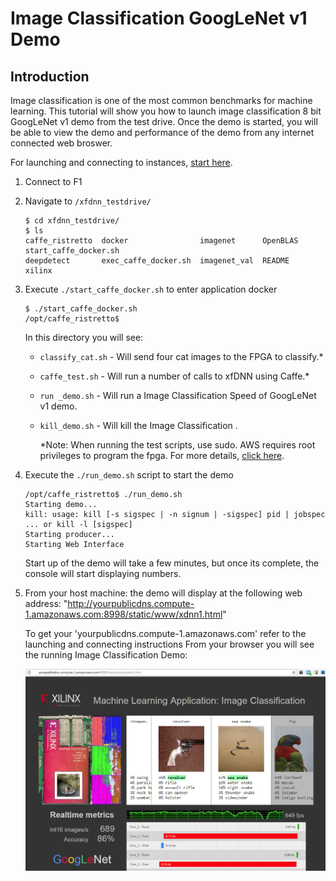 # Image Classification GoogLeNet v1 Demo

## Introduction
Image classification is one of the most common benchmarks for machine learning. This tutorial will show you how to launch image classification 8 bit GoogLeNet v1 demo from the test drive. Once the demo is started, you will be able to view the demo and performance of the demo from any internet connected web broswer.

For launching and connecting to instances, [start here][].

1. Connect to F1
2. Navigate to `/xfdnn_testdrive/`
	```
	$ cd xfdnn_testdrive/
	$ ls
	caffe_ristretto  docker                imagenet      OpenBLAS  start_caffe_docker.sh
	deepdetect       exec_caffe_docker.sh  imagenet_val  README    xilinx
	```

3. Execute `./start_caffe_docker.sh` to enter application docker
	```
	$ ./start_caffe_docker.sh
	/opt/caffe_ristretto$
	```
	In this directory you will see:
    - `classify_cat.sh` - Will send four cat images to the FPGA to classify.*
    - `caffe_test.sh`   - Will run a number of calls to xfDNN using Caffe.*
    - `run _demo.sh`    - Will run a Image Classification Speed of GoogLeNet v1 demo.
    - `kill_demo.sh`    - Will kill the Image Classification .

		\*Note: When running the test scripts, use sudo. AWS requires root privileges to program the fpga. For more details, [click here][].

4. Execute the `./run_demo.sh` script to start the demo
	```
	/opt/caffe_ristretto$ ./run_demo.sh
	Starting demo...
	kill: usage: kill [-s sigspec | -n signum | -sigspec] pid | jobspec ... or kill -l [sigspec]
	Starting producer...
	Starting Web Interface
	```
	Start up of the demo will take a few minutes, but once its complete, the console will start displaying numbers.

5. From your host machine: the demo will display at the following web address:
	"http://yourpublicdns.compute-1.amazonaws.com:8998/static/www/xdnn1.html"

	To get your 'yourpublicdns.compute-1.amazonaws.com' refer to the launching and connecting instructions
	From your browser you will see the running Image Classification Demo:

	![](img/image_classification.png)


[start here]: launching_instance.md
[click here]: https://github.com/aws/aws-fpga/blob/master/sdk/userspace/fpga_mgmt_tools/README.md#sudo-or-root-privileges
